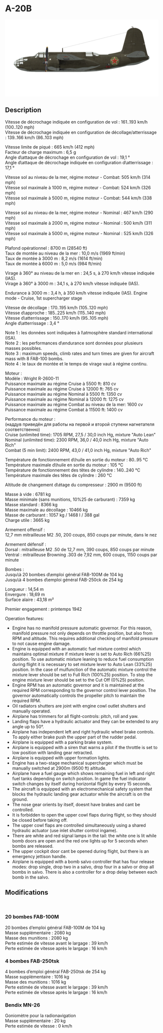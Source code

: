 # A-20B  
  
![a20b](../images/a20b.png)  
  
## Description  
  
Vitesse de décrochage indiquée en configuration de vol : 161..193 km/h (100..120 mph)  
Vitesse de décrochage indiquée en configuration de décollage/atterrissage : 139..166 km/h (86..103 mph)  
  
Vitesse limite de piqué : 665 km/h (412 mph)  
Facteur de charge maximum : 6,5 g  
Angle d\attaque de décrochage en configuration de vol : 19,1 °  
Angle d\attaque de décrochage indiquée en configuration d\atterrissage : 17,1 °  
  
Vitesse sol au niveau de la mer, régime moteur - Combat: 505 km/h (314 mph)  
Vitesse sol maximale à 1000 m, régime moteur - Combat: 524 km/h (326 mph)  
Vitesse sol maximale à 5000 m, régime moteur - Combat: 544 km/h (338 mph)  
  
Vitesse sol au niveau de la mer, régime moteur - Nominal : 467 km/h (290 mph)  
Vitesse sol maximale à 2000 m, régime moteur - Nominal : 500 km/h (311 mph)  
Vitesse sol maximale à 5000 m, régime moteur - Nominal : 525 km/h (326 mph)  
  
Plafond opérationnel : 8700 m (28540 ft)  
Taux de montée au niveau de la mer : 10,0 m/s (1969 ft/min)  
Taux de montée à 3000 m : 8,2 m/s (1614 ft/min)  
Taux de montée à 6000 m : 5,0 m/s (984 ft/min)  
  
Virage à 360° au niveau de la mer en : 24,5 s, à 270 km/h vitesse indiquée (IAS).  
Virage à 360° à 3000 m : 34,1 s, à 270 km/h vitesse indiquée (IAS).  
  
Endurance à 3000 m : 3,4 h, à 350 km/h vitesse indiquée (IAS). Engine mode - Cruise, 1st supercharger stage  
  
Vitesse de décollage : 170..195 km/h (105..120 mph)  
Vitesse d\approche : 185..225 km/h (115..140 mph)  
Vitesse d\atterrissage : 150..170 km/h (95..105 mph)  
Angle d\atterrissage : 3,4 °  
  
Note 1 : les données sont indiquées à l\atmosphère standard international (ISA).  
Note 2 : les performances d\endurance sont données pour plusieurs masses possibles.  
Note 3 : maximum speeds, climb rates and turn times are given for aircraft mass with 8 FAB-100 bombs.  
Note 4 : le taux de montée et le temps de virage vaut à régime continu.  
  
Moteur :  
Modèle : Wright R-2600-11  
Puissance maximale au régime Cruise à 5500 ft: 810 cv  
Puissance maximale au régime Cruise à 12000 ft: 765 cv  
Puissance maximale au régime Nominal à 5500 ft: 1350 cv  
Puissance maximale au régime Nominal à 12000 ft: 1275 cv  
Puissance maximale au régime Combat au niveau de la mer: 1600 cv  
Puissance maximale au régime Combat à 11500 ft: 1400 cv  
  
Performance du moteur :  
(наддув приведён для работы на первой и второй ступени нагнетателя соответственно)  
Cruise (unlimited time): 1705 RPM, 27,5 / 30,0 inch Hg, mixture "Auto Lean"   
Nominal (unlimited time): 2300 RPM, 36,0 / 40,0 inch Hg, mixture "Auto Rich"   
Combat (5 min limit): 2400 RPM, 43,0 / 41,0 inch Hg, mixture "Auto Rich"   
  
Température de fonctionnement d\huile en sortie du moteur : 80..95 °C  
Température maximale d\huile en sortie du moteur : 105 °C  
Température de fonctionnement des têtes de cylindre : 140..240 °C  
Température maximale des têtes de cylindre : 260 °C  
  
Altitude de changement d\étage du compresseur : 2900 m (9500 ft)  
  
Masse à vide : 6781 kg  
Masse minimale (sans munitions, 10%25 de carburant) : 7359 kg  
Masse standard : 8366 kg  
Masse maximale au décollage : 10466 kg  
Masse de carburant : 1057 kg / 1468 l / 388 gal  
Charge utile : 3665 kg  
  
Armement offensif :  
12,7 mm mitrailleuse M2 .50, 200 coups, 850 coups par minute, dans le nez  
  
Armement défensif :  
Dorsal : mitrailleuse M2 .50 de 12,7 mm, 390 coups, 850 coups par minute  
Ventral : mitrailleuse Browning .303 de 7,92 mm, 600 coups, 1150 coups par minute  
  
Bombes :  
Jusqu\à 20 bombes d\emploi général FAB-100M de 104 kg  
Jusqu\à 4 bombes d\emploi général FAB-250ck de 254 kg  
  
Longueur : 14,54 m  
Envergure : 18,69 m  
Surface alaire : 43,18 m²  
  
Premier engagement : printemps 1942  
  
Operation features:  
- Engine has no manifold pressure automatic governor. For this reason, manifold pressure not only depends on throttle position, but also from RPM and altitude. This requires additional checking of manifold pressure to not cause engine damage.  
- Engine is equipped with an automatic fuel mixture control which maintains optimal mixture if mixture lever is set to Auto Rich (66%25) position. To use automatic mixture leaning to reduce fuel consumption during flight it is necessary to set mixture lever to Auto Lean (33%25) position. In the case of mulfunction of the automatic mixture control the mixture lever should be set to Full Rich (100%25) position. To stop the engine mixture lever should be set to the Cut Off (0%25) position.  
- Engine RPM has an automatic governor and it is maintained at the required RPM corresponding to the governor control lever position. The governor automatically controls the propeller pitch to maintain the required RPM.  
- Oil radiators shutters are joint with engine cowl outlet shutters and manually operated.  
- Airplane has trimmers for all flight-controls: pitch, roll and yaw.  
- Landing flaps have a hydraulic actuator and they can be extended to any angle up to 50°.  
- Airplane has independent left and right hydraulic wheel brake controls. To apply either brake push the upper part of the rudder pedal.  
- Airplane is equipped with a parking brake system.  
- Airplane is equipped with a siren that warns a pilot if the throttle is set to low position with landing gear retracted.  
- Airplane is equipped with upper formation lights.  
- Engine has a two-stage mechanical supercharger which must be manually switched at 2900m (9500 ft) altitude.  
- Airplane have a fuel gauge which shows remaining fuel in left and right fuel tanks depending on switch position. In game the fuel indicator switch changes by itself during horizontal flight by every 15 seconds.  
- The aircraft is equipped with an electromechanical safety system that blocks the hydraulic landing gear actuator while the aircraft is on the ground.  
- The nose gear orients by itself, doesnt have brakes and cant be controlled.  
- It is forbidden to open the upper cowl flaps during flight, so they should be closed before taking off.  
- The upper cowl flaps are controlled simultaneously using a shared hydraulic actuator (use inlet shutter control ingame).  
- There are white and red signal lamps in the tail: the white one is lit while bomb doors are open and the red one lights up for 5 seconds when bombs are released.  
- The upper cockpit door cant be opened during flight, but there is an emergency jettison handle.  
- Airplane is equipped with a bomb salvo controller that has four release modes: drop single, drop two in a salvo, drop four in a salvo or drop all bombs in salvo. There is also a controller for a drop delay between each bomb in the salvo.  
  
## Modifications  
  ﻿
  
  
### 20 bombes FAB-100M  
  
20 bombes d’emploi général FAB-100M de 104 kg  
Masse supplémentaire : 2080 kg  
Masse des munitions : 2080 kg  
Perte estimée de vitesse avant le largage : 39 km/h  
Perte estimée de vitesse après le largage : 16 km/h  ﻿
  
  
### 4 bombes FAB-250tsk  
  
4 bombes d’emploi général FAB-250tsk de 254 kg  
Masse supplémentaire : 1016 kg  
Masse des munitions : 1016 kg  
Perte estimée de vitesse avant le largage : 39 km/h  
Perte estimée de vitesse après le largage : 16 km/h  ﻿
  
### Bendix MN-26  
  
Goniomètre pour la radionavigation  
Masse supplémentaire : 20 kg  
Perte estimée de vitesse : 0 km/h  